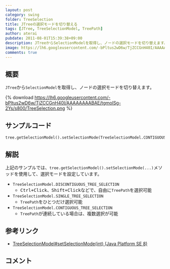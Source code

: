 ```yaml
---
layout: post
category: swing
folder: TreeSelection
title: JTreeの選択モードを切り替える
tags: [JTree, TreeSelectionModel, TreePath]
author: aterai
pubdate: 2011-08-01T15:39:38+09:00
description: JTreeからSelectionModelを取得し、ノードの選択モードを切り替えます。
image: https://lh6.googleusercontent.com/-bPltus2wD6w/TjZCCGnH40I/AAAAAAAABAE/tgmolSg-2Ys/s800/TreeSelection.png
comments: true
---
```

## 概要
`JTree`から`SelectionModel`を取得し、ノードの選択モードを切り替えます。

{% download https://lh6.googleusercontent.com/-bPltus2wD6w/TjZCCGnH40I/AAAAAAAABAE/tgmolSg-2Ys/s800/TreeSelection.png %}

## サンプルコード
<pre class="prettyprint"><code>tree.getSelectionModel().setSelectionMode(TreeSelectionModel.CONTIGUOUS_TREE_SELECTION);
</code></pre>

## 解説
上記のサンプルでは、`tree.getSelectionModel().setSelectionMode(...)`メソッドを使用して、選択モードを設定しています。

- `TreeSelectionModel.DISCONTIGUOUS_TREE_SELECTION`
    - <kbd>Ctrl+Click</kbd>、<kbd>Shift+Click</kbd>などで、自由に`TreePath`を選択可能
- `TreeSelectionModel.SINGLE_TREE_SELECTION`
    - `TreePath`をひとつだけ選択可能
- `TreeSelectionModel.CONTIGUOUS_TREE_SELECTION`
    - `TreePath`が連続している場合は、複数選択が可能

<!-- dummy comment line for breaking list -->

## 参考リンク
- [TreeSelectionModel#setSelectionMode(int) (Java Platform SE 8)](https://docs.oracle.com/javase/jp/8/docs/api/javax/swing/tree/TreeSelectionModel.html#setSelectionMode-int-)

<!-- dummy comment line for breaking list -->

## コメント
